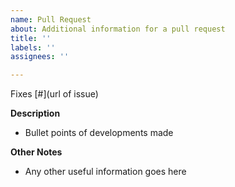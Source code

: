 ```yaml
---
name: Pull Request
about: Additional information for a pull request
title: ''
labels: ''
assignees: ''

---
```


Fixes [#<issue number>](url of issue)

**Description**

- Bullet points of developments made

**Other Notes**

- Any other useful information goes here
